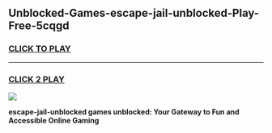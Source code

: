 
## Unblocked-Games-escape-jail-unblocked-Play-Free-5cqgd
<h3>
<a href="https://premium76.site?title=escape-jail-unblocked&ref=20M">CLICK TO PLAY</a></h3>
<hr>

<h3>
<a href="https://premium76.site?title=escape-jail-unblocked&ref=20M">CLICK 2 PLAY</a>
  
</h3>

<a href="https://premium76.site?title=escape-jail-unblocked&ref=19M"><img src="https://clearcache.store/games.png"></a>


**escape-jail-unblocked games unblocked: Your Gateway to Fun and Accessible Online Gaming**
